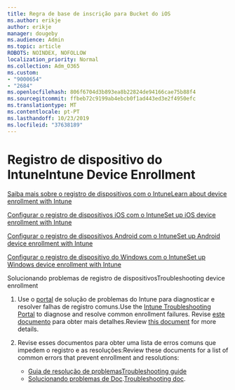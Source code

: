 ```yaml
---
title: Regra de base de inscrição para Bucket do iOS
ms.author: erikje
author: erikje
manager: dougeby
ms.audience: Admin
ms.topic: article
ROBOTS: NOINDEX, NOFOLLOW
localization_priority: Normal
ms.collection: Adm_O365
ms.custom:
- "9000654"
- "2684"
ms.openlocfilehash: 806f6704d3b893ea8b22824de94166cae75b88f4
ms.sourcegitcommit: ffbeb72c9199ab4ebcb0f1ad443ed3e2f4950efc
ms.translationtype: MT
ms.contentlocale: pt-PT
ms.lasthandoff: 10/23/2019
ms.locfileid: "37638189"
---
```

# <a name="intune-device-enrollment"></a><span data-ttu-id="634f1-102">Registro de dispositivo do Intune</span><span class="sxs-lookup"><span data-stu-id="634f1-102">Intune Device Enrollment</span></span>

[<span data-ttu-id="634f1-103">Saiba mais sobre o registro de dispositivos com o Intune</span><span class="sxs-lookup"><span data-stu-id="634f1-103">Learn about device enrollment with Intune</span></span>](https://docs.microsoft.com/intune/enrollment/device-enrollment)

[<span data-ttu-id="634f1-104">Configurar o registro de dispositivos iOS com o Intune</span><span class="sxs-lookup"><span data-stu-id="634f1-104">Set up iOS device enrollment with Intune</span></span>](https://docs.microsoft.com/intune/enrollment/ios-enroll)

[<span data-ttu-id="634f1-105">Configurar o registro de dispositivos Android com o Intune</span><span class="sxs-lookup"><span data-stu-id="634f1-105">Set up Android device enrollment with Intune</span></span>](https://docs.microsoft.com/intune/android-enroll)

[<span data-ttu-id="634f1-106">Configurar o registro de dispositivo do Windows com o Intune</span><span class="sxs-lookup"><span data-stu-id="634f1-106">Set up Windows device enrollment with Intune</span></span>](https://docs.microsoft.com/intune/windows-enroll)

<span data-ttu-id="634f1-107">Solucionando problemas de registro de dispositivos</span><span class="sxs-lookup"><span data-stu-id="634f1-107">Troubleshooting device enrollment</span></span>

1. <span data-ttu-id="634f1-108">Use o [portal](https://devicemanagement.microsoft.com/#blade/Microsoft_Intune_DeviceSettings/TroubleshootBlade) de solução de problemas do Intune para diagnosticar e resolver falhas de registro comuns.</span><span class="sxs-lookup"><span data-stu-id="634f1-108">Use the [Intune Troubleshooting Portal](https://devicemanagement.microsoft.com/#blade/Microsoft_Intune_DeviceSettings/TroubleshootBlade) to diagnose and resolve common enrollment failures.</span></span> <span data-ttu-id="634f1-109">Revise [este documento](https://docs.microsoft.com/intune/help-desk-operators) para obter mais detalhes.</span><span class="sxs-lookup"><span data-stu-id="634f1-109">Review [this document](https://docs.microsoft.com/intune/help-desk-operators) for more details.</span></span>

2. <span data-ttu-id="634f1-110">Revise esses documentos para obter uma lista de erros comuns que impedem o registro e as resoluções:</span><span class="sxs-lookup"><span data-stu-id="634f1-110">Review these documents for a list of common errors that prevent enrollment and resolutions:</span></span>
    - [<span data-ttu-id="634f1-111">Guia de resolução de problemas</span><span class="sxs-lookup"><span data-stu-id="634f1-111">Troubleshooting guide</span></span>](https://support.microsoft.com/help/4469913/troubleshooting-windows-device-enrollment-problems-in-microsoft-intune)
    - <span data-ttu-id="634f1-112">[Solucionando problemas de Doc](https://docs.microsoft.com/intune/troubleshoot-device-enrollment-in-intune).</span><span class="sxs-lookup"><span data-stu-id="634f1-112">[Troubleshooting doc](https://docs.microsoft.com/intune/troubleshoot-device-enrollment-in-intune).</span></span>
